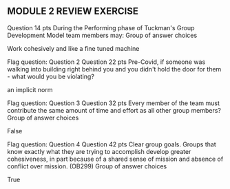 ## MODULE 2 REVIEW EXERCISE

Question 14 pts
During the Performing phase of Tuckman's Group Development Model team members may:
Group of answer choices

Work cohesively and like a fine tuned machine


Flag question: Question 2
Question 22 pts
Pre-Covid, if someone was walking into building right behind you and you didn't hold the door for them - what would you be violating?

an implicit norm


Flag question: Question 3
Question 32 pts
Every member of the team must contribute the same amount of time and effort as all other group members?
Group of answer choices

False

Flag question: Question 4
Question 42 pts
Clear group goals. Groups that know exactly what they are trying to accomplish develop greater cohesiveness, in part because of a shared sense of mission and absence of conflict over mission. (OB299)
Group of answer choices

True
